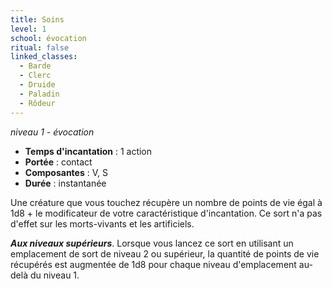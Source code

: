 ```yaml
---
title: Soins
level: 1
school: évocation
ritual: false
linked_classes:
  - Barde
  - Clerc
  - Druide
  - Paladin
  - Rôdeur
---
```

*niveau 1 - évocation*

- **Temps d'incantation** : 1 action
- **Portée** : contact
- **Composantes** : V, S
- **Durée** : instantanée

Une créature que vous touchez récupère un nombre de points de vie égal à 1d8 + le modificateur de votre caractéristique d'incantation. Ce sort n'a pas d'effet sur les morts-vivants et les artificiels.

**_Aux niveaux supérieurs_**. Lorsque vous lancez ce sort en utilisant un emplacement de sort de niveau 2 ou supérieur, la quantité de points de vie récupérés est augmentée de 1d8 pour chaque niveau d'emplacement au-delà du niveau 1.